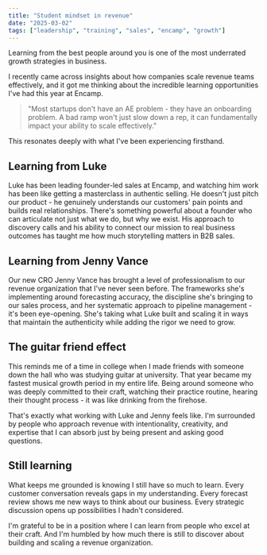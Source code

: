 ```yaml
---
title: "Student mindset in revenue"
date: "2025-03-02"
tags: ["leadership", "training", "sales", "encamp", "growth"]
---
```


Learning from the best people around you is one of the most underrated growth
strategies in business.

<!--more-->

I recently came across insights about how companies scale revenue teams
effectively, and it got me thinking about the incredible learning opportunities
I've had this year at Encamp.

> "Most startups don't have an AE problem - they have an onboarding problem. A
> bad ramp won't just slow down a rep, it can fundamentally impact your ability
> to scale effectively."

This resonates deeply with what I've been experiencing firsthand.

## Learning from Luke

Luke has been leading founder-led sales at Encamp, and watching him work has
been like getting a masterclass in authentic selling. He doesn't just pitch our
product - he genuinely understands our customers' pain points and builds real
relationships. There's something powerful about a founder who can articulate not
just what we do, but why we exist. His approach to discovery calls and his
ability to connect our mission to real business outcomes has taught me how much
storytelling matters in B2B sales.

## Learning from Jenny Vance

Our new CRO Jenny Vance has brought a level of professionalism to our revenue
organization that I've never seen before. The frameworks she's implementing
around forecasting accuracy, the discipline she's bringing to our sales process,
and her systematic approach to pipeline management - it's been eye-opening.
She's taking what Luke built and scaling it in ways that maintain the
authenticity while adding the rigor we need to grow.

## The guitar friend effect

This reminds me of a time in college when I made friends with someone down the
hall who was studying guitar at university. That year became my fastest musical
growth period in my entire life. Being around someone who was deeply committed
to their craft, watching their practice routine, hearing their thought process -
it was like drinking from the firehose.

That's exactly what working with Luke and Jenny feels like. I'm surrounded by
people who approach revenue with intentionality, creativity, and expertise that
I can absorb just by being present and asking good questions.

## Still learning

What keeps me grounded is knowing I still have so much to learn. Every customer
conversation reveals gaps in my understanding. Every forecast review shows me
new ways to think about our business. Every strategic discussion opens up
possibilities I hadn't considered.

I'm grateful to be in a position where I can learn from people who excel at
their craft. And I'm humbled by how much there is still to discover about
building and scaling a revenue organization.
